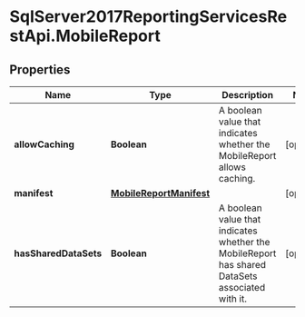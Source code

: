 # SqlServer2017ReportingServicesRestApi.MobileReport

## Properties
Name | Type | Description | Notes
------------ | ------------- | ------------- | -------------
**allowCaching** | **Boolean** | A boolean value that indicates whether the MobileReport allows caching. | [optional] 
**manifest** | [**MobileReportManifest**](MobileReportManifest.md) |  | [optional] 
**hasSharedDataSets** | **Boolean** | A boolean value that indicates whether the MobileReport has shared DataSets associated with it. | [optional] 


